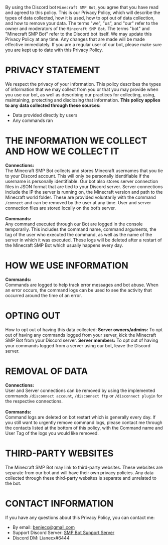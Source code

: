 By using the Discord bot `Minecraft SMP Bot`, you agree that you have read and agreed to this policy.
This is our Privacy Policy, which will describe the types of data collected, how it is used, how to opt out of data collection, and how to remove your data.
The terms "we", "us", and "our" refer to the owner and moderators of the `Minecraft SMP Bot`. The terms "bot" and "Minecraft SMP Bot" refer to the Discord bot itself.
We may update this Privacy Policy at any time. Any changes that are made will be made effective immediately. If you are a regular user of our bot, please make sure you are kept up to date with this Privacy Policy.


# PRIVACY STATEMENT
We respect the privacy of your information. This policy describes the types of information that we may collect from you or that you may provide when you use our bot, as well as describing our practices for collecting, using, maintaining, protecting and disclosing that information.
**This policy applies to any data collected through these sources:**
- Data provided directly by users
- Any commands ran

# THE INFORMATION WE COLLECT AND HOW WE COLLECT IT
**Connections:**<br>
The Minecraft SMP Bot collects and stores Minecraft usernames that you tie to your Discord account. This will only be personally identifiable if the username is personally identifiable. 
Our bot also stores server connection files in JSON format that are tied to your Discord server. Server connections include the IP the server is running on, the Minecraft version and path to the Minecraft world folder.
These are provided voluntarily with the command `/connect` and can be removed by the user at any time. User and server connection files are stored locally on the bot’s server.
<br><br>**Commands:**<br>
Any command executed through our Bot are logged in the console temporarily. This includes the command name, command arguments, the tag of the user who executed the command, as well as the name of the server in which it was executed. These logs will be deleted after a restart of the Minecraft SMP Bot which usually happens every day.

# HOW WE USE INFORMATION
**Commands:**<br>
Commands are logged to help track error messages and bot abuse. When an error occurs, the command logs can be used to see the activity that occurred around the time of an error.

# OPTING OUT
How to opt out of having this data collected:
**Server owners/admins:**
To opt out of having any commands logged from your server, kick the Minecraft SMP Bot from your Discord server.
**Server members:**
To opt out of having your commands logged from a server using our bot, leave the Discord server.

# REMOVAL OF DATA
**Connections:**<br>
User and Server connections can be removed by using the implemented commands `/disconnect account`, `/disconnect ftp` or `/disconnect plugin` for the respective connections.
<br><br>**Commands:**<br>
Command logs are deleted on bot restart which is generally every day. If you still want to urgently remove command logs, please contact me through the contacts listed at the bottom of this policy, with the Command name and User Tag of the logs you would like removed.

# THIRD-PARTY WEBSITES
The Minecraft SMP Bot may link to third-party websites. These websites are separate from our bot and will have their own privacy policies. Any data collected through these third-party websites is separate and unrelated to the bot.

# CONTACT INFORMATION
If you have any questions about this Privacy Policy, you can contact me:
- By email: [benjecx@gmail.com](mailto:benjecx@gmail.com)
- Support Discord Server: [SMP Bot Support Server](https://discord.gg/rX36kZUGNK)
- Discord DM: Lianecx#6444